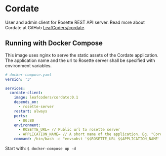 # Cordate

User and admin client for Rosette REST API server. Read more about Cordate at GitHub [LeafCoders/cordate](https://github.com/LeafCoders/cordate).

## Running with Docker Compose

This image uses nginx to serve the static assets of the Cordate application. The application name and the url to Rosette server shall be specified with environment variables.

```yaml
# docker-compose.yaml
version: '3'

services:
  cordate-client:
    image: leafcoders/cordate:0.1
    depends_on:
      - rosette-server
    restart: always
    ports:
      - 80:80
    environment:
      - ROSETTE_URL= // Public url to rosette server
      - APPLICATION_NAME= // A short name of the application. Eg. "Cordate"
    command: /bin/bash -c "envsubst '$$ROSETTE_URL $$APPLICATION_NAME' < /etc/nginx/conf.d/cordate_conf.template > /etc/nginx/conf.d/default.conf && nginx -g 'daemon off;'"
```

Start with:
```$ docker-compose up -d```
